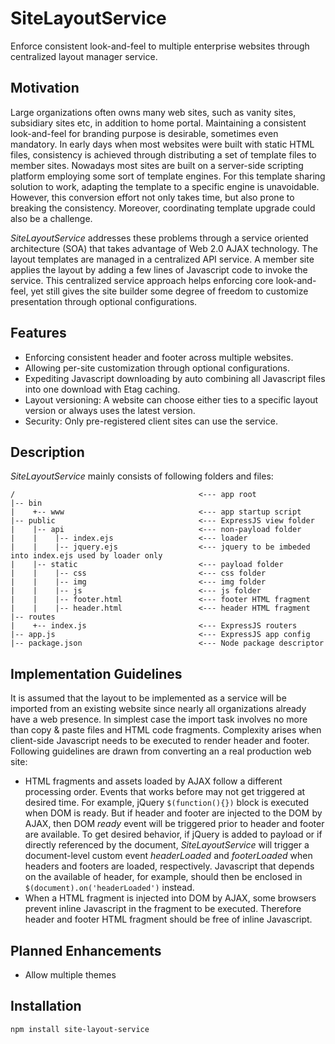 SiteLayoutService
=================

Enforce consistent look-and-feel to multiple enterprise websites through centralized layout manager service.

## Motivation
Large organizations often owns many web sites, such as vanity sites, subsidiary sites etc, in addition to home portal. Maintaining a consistent look-and-feel for branding purpose is desirable, sometimes even mandatory. In early days when most websites were built with static HTML files, consistency is achieved through distributing a set of template files to member sites. Nowadays most sites are built on a server-side scripting platform employing some sort of template engines. For this template sharing solution to work, adapting the template to a specific engine is unavoidable. However, this conversion effort not only takes time, but also prone to breaking the consistency. Moreover, coordinating template upgrade could also be a challenge.

*SiteLayoutService* addresses these problems through a service oriented architecture (SOA) that takes advantage of Web 2.0 AJAX technology. The layout templates are managed in a centralized API service. A member site applies the layout by adding a few lines of Javascript code to invoke the service. This centralized service approach helps enforcing core look-and-feel, yet still gives the site builder some degree of freedom to customize presentation through optional configurations.

## Features
* Enforcing consistent header and footer across multiple websites.
* Allowing per-site customization through optional configurations.
* Expediting Javascript downloading by auto combining all Javascript files into one download with Etag caching.
* Layout versioning: A website can choose either ties to a specific layout version or always uses the latest version.
* Security: Only pre-registered client sites can use the service. 

## Description
*SiteLayoutService* mainly consists of following folders and files:
```
/                                         <--- app root
|-- bin                                   
|    +-- www                              <--- app startup script
|-- public                                <--- ExpressJS view folder
|    |-- api                              <--- non-payload folder
|    |    |-- index.ejs                   <--- loader
|    |    |-- jquery.ejs                  <--- jquery to be imbeded into index.ejs used by loader only
|    |-- static                           <--- payload folder
|    |    |-- css                         <--- css folder
|    |    |-- img                         <--- img folder
|    |    |-- js                          <--- js folder
|    |    |-- footer.html                 <--- footer HTML fragment
|    |    |-- header.html                 <--- header HTML fragment
|-- routes                                
|    +-- index.js                         <--- ExpressJS routers
|-- app.js                                <--- ExpressJS app config
|-- package.json                          <--- Node package descriptor

```
## Implementation Guidelines
It is assumed that the layout to be implemented as a service will be imported from an existing website since nearly all organizations already have a web presence. In simplest case the import task involves no more than copy & paste files and HTML code fragments. Complexity arises when client-side Javascript needs to be executed to render header and footer. Following guidelines are drawn from converting an a real production web site:
* HTML fragments and assets loaded by AJAX follow a different processing order. Events that works before may not get triggered at desired time. For example, jQuery `$(function(){})` block is executed when DOM is ready. But if header and footer are injected to the DOM by AJAX, then DOM *ready* event will be triggered prior to header and footer are available. To get desired behavior, if jQuery is added to payload or if directly referenced by the document, *SiteLayoutService* will trigger a document-level custom event *headerLoaded* and *footerLoaded* when headers and footers are loaded, respectively. Javascript that depends on the available of header, for example, should then be enclosed in `$(document).on('headerLoaded')` instead.
* When a HTML fragment is injected into DOM by AJAX, some browsers prevent inline Javascript in the fragment to be executed. Therefore header and footer HTML fragment should be free of inline Javascript.

## Planned Enhancements
* Allow multiple themes

## Installation
```npm install site-layout-service```
